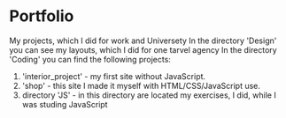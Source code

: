 # Portfolio
My projects, which I did for work and Universety
In the directory 'Design' you can see my layouts, which I did for one tarvel agency
In the directory 'Coding' you can find the following projects: 
  1. 'interior_project' - my first site without JavaScript.
  2. 'shop' - this site I made it myself with HTML/CSS/JavaScript use.
  3. directory 'JS' - in this directory are located my exercises, I did, while I was studing JavaScript
